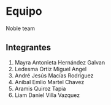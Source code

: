 # Equipo 
Noble team
## Integrantes
1. Mayra Antonieta Hernández Galvan
2. Ledesma Ortiz Miguel Angel
3. André Jesús Macías Rodriguez
4. Anibal Emlio Martel Chavez
5. Aramis Quiroz Tapia
6. Liam Daniel Villa Vazquez
